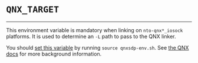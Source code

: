 # `QNX_TARGET`

----

This environment variable is mandatory when linking on `nto-qnx*_iosock` platforms. It is used to determine an `-L` path to pass to the QNX linker.

You should [set this variable] by running `source qnxsdp-env.sh`.
See [the QNX docs] for more background information.

[set this variable]: https://www.qnx.com/developers/docs/qsc/com.qnx.doc.qsc.inst_larg_org/topic/build_server_developer_steps.html
[the QNX docs]: https://www.qnx.com/developers/docs/7.1/index.html#com.qnx.doc.neutrino.io_sock/topic/migrate_app.html.
